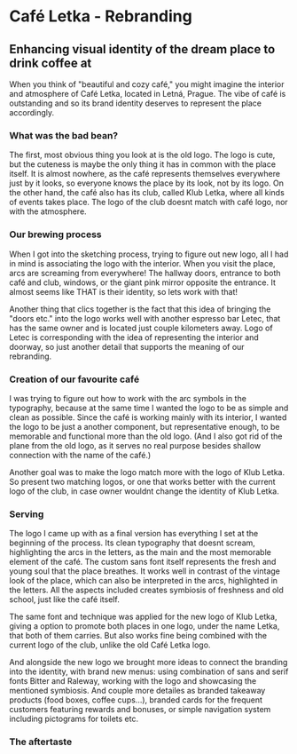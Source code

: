 # Café Letka - Rebranding
## Enhancing visual identity of the dream place to drink coffee at
When you think of "beautiful and cozy café," you might imagine the interior and atmosphere of Café Letka, located in Letná, Prague.
The vibe of café is outstanding and so its brand identity deserves to represent the place accordingly.

### What was the bad bean?
The first, most obvious thing you look at is the old logo. The logo is cute, but the cuteness is maybe the only thing it has in common with the place itself. It is almost nowhere, as the café represents themselves everywhere just by it looks, so everyone knows the place by its look, not by its logo. On the other hand, the café also has its club, called Klub Letka, where all kinds of events takes place. The logo of the club doesnt match with café logo, nor with the atmosphere.

### Our brewing process
When I got into the sketching process, trying to figure out new logo, all I had in mind is associating the logo with the interior. When you visit the place, arcs are screaming from everywhere! The hallway doors, entrance to both café and club, windows, or the giant pink mirror opposite the entrance. It almost seems like THAT is their identity, so lets work with that! 

Another thing that clics together is the fact that this idea of bringing the "doors etc." into the logo works well with another espresso bar Letec, that has the same owner and is located just couple kilometers away. Logo of Letec is corresponding with the idea of representing the interior and doorway, so just another detail that supports the meaning of our rebranding. 

### Creation of our favourite café
I was trying to figure out how to work with the arc symbols in the typography, because at the same time I wanted the logo to be as simple and clean as possible. Since the café is working mainly with its interior, I wanted the logo to be just a another component, but representative enough, to be memorable and functional more than the old logo. (And I also got rid of the plane from the old logo, as it serves no real purpose besides shallow connection with the name of the café.)

Another goal was to make the logo match more with the logo of Klub Letka. So present two matching logos, or one that works better with the current logo of the club, in case owner wouldnt change the identity of Klub Letka. 

### Serving
The logo I came up with as a final version has everything I set at the beginning of the process. Its clean typography that doesnt scream, highlighting the arcs in the letters, as the main and the most memorable element of the café. The custom sans font itself represents the fresh and young soul that the place breathes. It works well in contrast of the vintage look of the place, which can also be interpreted in the arcs, highlighted in the letters. All the aspects included creates symbiosis of freshness and old school, just like the café itself.

The same font and technique was applied for the new logo of Klub Letka, giving a option to promote both places in one logo, under the name Letka, that both of them carries. But also works fine being combined with the current logo of the club, unlike the old Café Letka logo.

And alongside the new logo we brought more ideas to connect the branding into the identity, with brand new menus: using combination of sans and serif fonts Bitter and Raleway, working with the logo and showcasing the mentioned symbiosis. And couple more detailes as branded takeaway products (food boxes, coffee cups...), branded cards for the frequent customers featuring rewards and bonuses, or simple navigation system including pictograms for toilets etc.

### The aftertaste

